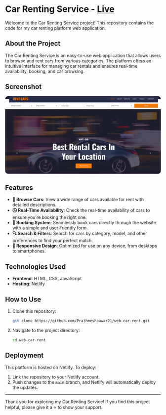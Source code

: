 # Car Renting Service - [Live](https://car-renting-service.netlify.app/)

Welcome to the Car Renting Service project! This repository contains the code for my car renting platform web application.

## About the Project

The Car Renting Service is an easy-to-use web application that allows users to browse and rent cars from various categories. The platform offers an intuitive interface for managing car rentals and ensures real-time availability, booking, and car browsing.

## Screenshot

![Car Renting Service Screenshot](./img/carrent.png)

## Features

- **🚗 Browse Cars**: View a wide range of cars available for rent with detailed descriptions.
- **🕒 Real-Time Availability**: Check the real-time availability of cars to ensure you're booking the right one.
- **📅 Booking System**: Seamlessly book cars directly through the website with a simple and user-friendly form.
- **🔍 Search & Filters**: Search for cars by category, model, and other preferences to find your perfect match.
- **📱 Responsive Design**: Optimized for use on any device, from desktops to smartphones.

## Technologies Used

- **Frontend**: HTML, CSS, JavaScript
- **Hosting**: Netlify

## How to Use

1. Clone this repository:
   ```bash
   git clone https://github.com/Prathmeshpawar21/web-car-rent.git
   ```
2. Navigate to the project directory:
   ```bash
   cd web-car-rent
   ```

## Deployment

This platform is hosted on Netlify. To deploy:
1. Link the repository to your Netlify account.
2. Push changes to the `main` branch, and Netlify will automatically deploy the updates.

---

Thank you for exploring my Car Renting Service! If you find this project helpful, please give it a ⭐ to show your support.
